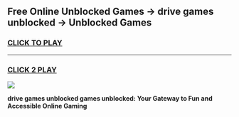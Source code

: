 
## Free Online Unblocked Games → drive games unblocked → Unblocked Games
<h3>
<a href="https://premium.freeplayer.one?title=drive_games_unblocked&ref=21F">CLICK TO PLAY</a></h3>
<hr>

<h3>
<a href="https://premium.freeplayer.one?title=drive_games_unblocked&ref=21F">CLICK 2 PLAY</a>
  
</h3>

<a href="https://premium.freeplayer.one?title=drive_games_unblocked&ref=21F/"><img src="https://clearcache.store/games.png"></a>


**drive games unblocked games unblocked: Your Gateway to Fun and Accessible Online Gaming**
